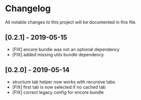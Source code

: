 # Changelog
All notable changes to this project will be documented in this file.

## [0.2.1] - 2019-05-15

* [FIX] encore bundle was not an optional dependency
* [FIX] added missing utils bundle dependency

## [0.2.0] - 2019-05-14

* structure tab helper now works with recursive tabs
* [FIX] first tab is now selected if no cached tab
* [FIX] correct legacy config for encore bundle
